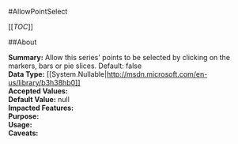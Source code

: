 #AllowPointSelect

[[_TOC_]]

##About

**Summary:**  Allow this series' points to be selected by clicking on the markers, bars or pie slices. Default: false   
**Data Type:** [[System.Nullable|http://msdn.microsoft.com/en-us/library/b3h38hb0]]  
**Accepted Values:**   
**Default Value:** null  
**Impacted Features:**   
**Purpose:**   
**Usage:**   
**Caveats:**   

